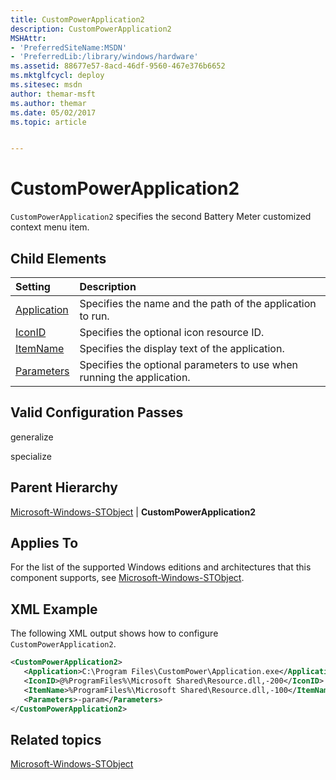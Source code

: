 ```yaml
---
title: CustomPowerApplication2
description: CustomPowerApplication2
MSHAttr:
- 'PreferredSiteName:MSDN'
- 'PreferredLib:/library/windows/hardware'
ms.assetid: 88677e57-8acd-46df-9560-467e376b6652
ms.mktglfcycl: deploy
ms.sitesec: msdn
author: themar-msft
ms.author: themar
ms.date: 05/02/2017
ms.topic: article


---
```

# CustomPowerApplication2

`CustomPowerApplication2` specifies the second Battery Meter customized context menu item.

## Child Elements

| Setting                 | Description                                                                           |
|:------------------------|:--------------------------------------------------------------------------------------|
| [Application](microsoft-windows-stobject-custompowerapplication2-application.md) | Specifies the name and the path of the application to run. |
| [IconID](microsoft-windows-stobject-custompowerapplication2-iconid.md) | Specifies the optional icon resource ID. |
| [ItemName](microsoft-windows-stobject-custompowerapplication2-itemname.md) | Specifies the display text of the application. |
| [Parameters](microsoft-windows-stobject-custompowerapplication2-parameters.md) | Specifies the optional parameters to use when running the application. |

## Valid Configuration Passes

generalize

specialize

## Parent Hierarchy

[Microsoft-Windows-STObject](microsoft-windows-stobject.md) | **CustomPowerApplication2**

## Applies To

For the list of the supported Windows editions and architectures that this component supports, see [Microsoft-Windows-STObject](microsoft-windows-stobject.md).

## XML Example

The following XML output shows how to configure `CustomPowerApplication2`.

```XML
<CustomPowerApplication2>
   <Application>C:\Program Files\CustomPower\Application.exe</Application>
   <IconID>@%ProgramFiles%\Microsoft Shared\Resource.dll,-200</IconID>
   <ItemName>%ProgramFiles%\Microsoft Shared\Resource.dll,-100</ItemName>
   <Parameters>-param</Parameters>
</CustomPowerApplication2>
```

## Related topics

[Microsoft-Windows-STObject](microsoft-windows-stobject.md)
